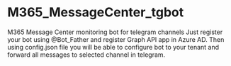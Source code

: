 # M365_MessageCenter_tgbot
M365 Message Center monitoring bot for telegram channels
Just register your bot using @Bot_Father and register Graph API app in Azure AD. Then using config.json file you will be able to configure bot to your tenant and forward all messages to selected channel in telegram.
